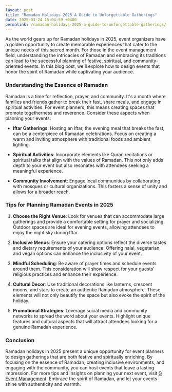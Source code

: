 ```yaml
---
layout: post
title: "Ramadan Holidays 2025 A Guide to Unforgettable Gatherings"
date: 2025-03-24 15:04:59 +0400
permalink: /ramadan-holidays-2025-a-guide-to-unforgettable-gatherings/
---
```



As the world gears up for Ramadan holidays in 2025, event organizers have a golden opportunity to create memorable experiences that cater to the unique needs of this sacred month. For those in the event management field, understanding the intricacies of Ramadan and embracing its traditions can lead to the successful planning of festive, spiritual, and community-oriented events. In this blog post, we'll explore how to design events that honor the spirit of Ramadan while captivating your audience.

### Understanding the Essence of Ramadan

Ramadan is a time for reflection, prayer, and community. It's a month where families and friends gather to break their fast, share meals, and engage in spiritual activities. For event planners, this means creating spaces that promote togetherness and reverence. Consider these aspects when planning your events:

- **Iftar Gatherings**: Hosting an Iftar, the evening meal that breaks the fast, can be a centerpiece of Ramadan celebrations. Focus on creating a warm and inviting atmosphere with traditional foods and ambient lighting.

- **Spiritual Activities**: Incorporate elements like Quran recitations or spiritual talks that align with the values of Ramadan. This not only adds depth to your event but also resonates with attendees seeking a meaningful experience.

- **Community Involvement**: Engage local communities by collaborating with mosques or cultural organizations. This fosters a sense of unity and allows for a broader reach.

### Tips for Planning Ramadan Events in 2025

1. **Choose the Right Venue**: Look for venues that can accommodate large gatherings and provide a comfortable setting for prayer and socializing. Outdoor spaces are ideal for evening events, allowing attendees to enjoy the night sky during Iftar.

2. **Inclusive Menus**: Ensure your catering options reflect the diverse tastes and dietary requirements of your audience. Offering halal, vegetarian, and vegan options can enhance the inclusivity of your event.

3. **Mindful Scheduling**: Be aware of prayer times and schedule events around them. This consideration will show respect for your guests' religious practices and enhance their experience.

4. **Cultural Decor**: Use traditional decorations like lanterns, crescent moons, and stars to create an authentic Ramadan atmosphere. These elements will not only beautify the space but also evoke the spirit of the holiday.

5. **Promotional Strategies**: Leverage social media and community networks to spread the word about your events. Highlight unique features and cultural aspects that will attract attendees looking for a genuine Ramadan experience.

### Conclusion

Ramadan holidays in 2025 present a unique opportunity for event planners to design gatherings that are both festive and spiritually enriching. By focusing on the essence of Ramadan, creating inclusive environments, and engaging with the community, you can host events that leave a lasting impression. For more tips and insights on planning your next event, visit [G Event Management](https://geventm.com/). Embrace the spirit of Ramadan, and let your events shine with authenticity and warmth.